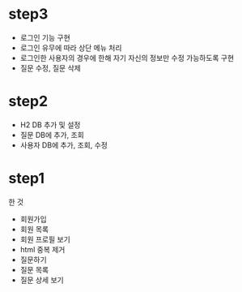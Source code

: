 # step3

- 로그인 기능 구현
- 로그인 유무에 따라 상단 메뉴 처리
- 로그인한 사용자의 경우에 한해 자기 자신의 정보만 수정 가능하도록 구현
- 질문 수정, 질문 삭제

# step2

- H2 DB 추가 및 설정
- 질문 DB에 추가, 조회
- 사용자 DB에 추가, 조회, 수정

# step1

한 것

- 회원가입
- 회원 목록
- 회원 프로필 보기
- html 중복 제거
- 질문하기
- 질문 목록
- 질문 상세 보기

